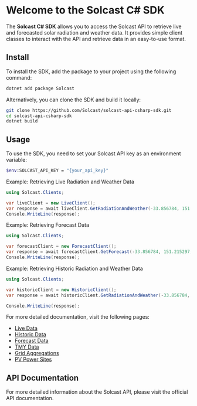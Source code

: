 # Welcome to the Solcast C# SDK

The **Solcast C# SDK** allows you to access the Solcast API to retrieve live and forecasted solar radiation and weather data. It provides simple client classes to interact with the API and retrieve data in an easy-to-use format.

## Install

To install the SDK, add the package to your project using the following command:

```bash
dotnet add package Solcast
```

Alternatively, you can clone the SDK and build it locally:

```bash
git clone https://github.com/Solcast/solcast-api-csharp-sdk.git
cd solcast-api-csharp-sdk
dotnet build
```

## Usage

To use the SDK, you need to set your Solcast API key as an environment variable:

```bash
$env:SOLCAST_API_KEY = "{your_api_key}"
```

Example: Retrieving Live Radiation and Weather Data
```csharp
using Solcast.Clients;

var liveClient = new LiveClient();
var response = await liveClient.GetRadiationAndWeather(-33.856784, 151.215297, new[] { "air_temp", "dni", "ghi" });
Console.WriteLine(response);
```

Example: Retrieving Forecast Data
```csharp
using Solcast.Clients;

var forecastClient = new ForecastClient();
var response = await forecastClient.GetForecast(-33.856784, 151.215297, new[] { "air_temp", "dni", "ghi" });
Console.WriteLine(response);
```

Example: Retrieving Historic Radiation and Weather Data
```csharp
using Solcast.Clients;

var historicClient = new HistoricClient();
var response = await historicClient.GetRadiationAndWeather(-33.856784, 151.215297, "2022-01-01T00:00", duration: "P1D");

Console.WriteLine(response);
```

For more detailed documentation, visit the following pages:
- [Live Data](live.md)
- [Historic Data](historic.md)
- [Forecast Data](forecast.md)
- [TMY Data](tmy.md)
- [Grid Aggregations](aggregations.md)
- [PV Power Sites](pv_power_sites.md)


## API Documentation
For more detailed information about the Solcast API, please visit the official API documentation.

